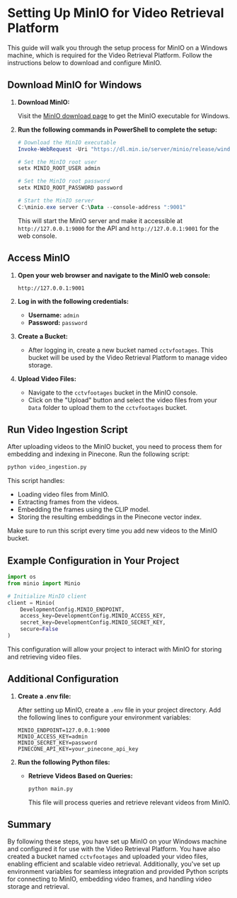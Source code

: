 # Setting Up MinIO for Video Retrieval Platform

This guide will walk you through the setup process for MinIO on a Windows machine, which is required for the Video Retrieval Platform. Follow the instructions below to download and configure MinIO.

## Download MinIO for Windows

1. **Download MinIO:**

   Visit the [MinIO download page](https://min.io/download?license=agpl&platform=windows) to get the MinIO executable for Windows.

2. **Run the following commands in PowerShell to complete the setup:**

   ```powershell
   # Download the MinIO executable
   Invoke-WebRequest -Uri "https://dl.min.io/server/minio/release/windows-amd64/minio.exe" -OutFile "C:\minio.exe"

   # Set the MinIO root user
   setx MINIO_ROOT_USER admin

   # Set the MinIO root password
   setx MINIO_ROOT_PASSWORD password

   # Start the MinIO server
   C:\minio.exe server C:\Data --console-address ":9001"
   ```

   This will start the MinIO server and make it accessible at `http://127.0.0.1:9000` for the API and `http://127.0.0.1:9001` for the web console.

## Access MinIO

1. **Open your web browser and navigate to the MinIO web console:**

   ```plaintext
   http://127.0.0.1:9001
   ```

2. **Log in with the following credentials:**

   - **Username:** `admin`
   - **Password:** `password`

3. **Create a Bucket:**

   - After logging in, create a new bucket named `cctvfootages`. This bucket will be used by the Video Retrieval Platform to manage video storage.

4. **Upload Video Files:**

   - Navigate to the `cctvfootages` bucket in the MinIO console.
   - Click on the "Upload" button and select the video files from your `Data` folder to upload them to the `cctvfootages` bucket.

## Run Video Ingestion Script

After uploading videos to the MinIO bucket, you need to process them for embedding and indexing in Pinecone. Run the following script:

```bash
python video_ingestion.py
```

This script handles:

- Loading video files from MinIO.
- Extracting frames from the videos.
- Embedding the frames using the CLIP model.
- Storing the resulting embeddings in the Pinecone vector index.

Make sure to run this script every time you add new videos to the MinIO bucket.

## Example Configuration in Your Project

```python
import os
from minio import Minio

# Initialize MinIO client
client = Minio(
    DevelopmentConfig.MINIO_ENDPOINT,
    access_key=DevelopmentConfig.MINIO_ACCESS_KEY,
    secret_key=DevelopmentConfig.MINIO_SECRET_KEY,
    secure=False
)
```

This configuration will allow your project to interact with MinIO for storing and retrieving video files.

## Additional Configuration

1. **Create a .env file:**

   After setting up MinIO, create a `.env` file in your project directory. Add the following lines to configure your environment variables:

   ```plaintext
   MINIO_ENDPOINT=127.0.0.1:9000
   MINIO_ACCESS_KEY=admin
   MINIO_SECRET_KEY=password
   PINECONE_API_KEY=your_pinecone_api_key
   ```

2. **Run the following Python files:**


   - **Retrieve Videos Based on Queries:**

     ```bash
     python main.py
     ```

     This file will process queries and retrieve relevant videos from MinIO.

## Summary

By following these steps, you have set up MinIO on your Windows machine and configured it for use with the Video Retrieval Platform. You have also created a bucket named `cctvfootages` and uploaded your video files, enabling efficient and scalable video retrieval. Additionally, you've set up environment variables for seamless integration and provided Python scripts for connecting to MinIO, embedding video frames, and handling video storage and retrieval.

